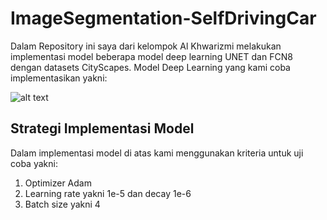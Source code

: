 # ImageSegmentation-SelfDrivingCar

Dalam Repository ini saya dari kelompok Al Khwarizmi melakukan implementasi model beberapa model deep learning UNET dan FCN8 dengan datasets CityScapes. Model Deep Learning yang kami coba implementasikan yakni:

![alt text]("https://i.ibb.co/JF1KYhM/model.png")

## Strategi Implementasi Model
Dalam implementasi model di atas kami menggunakan kriteria untuk uji coba yakni:
1. Optimizer Adam
2. Learning rate yakni 1e-5 dan decay 1e-6
3. Batch size yakni 4

